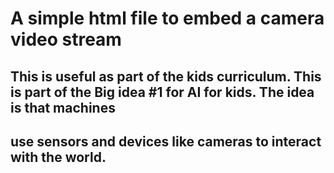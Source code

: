 # A simple html file to embed a camera video stream
## This is useful as part of the kids curriculum. This is part of the Big idea #1 for AI for kids. The idea is that machines
## use sensors and devices like cameras to interact with the world.
